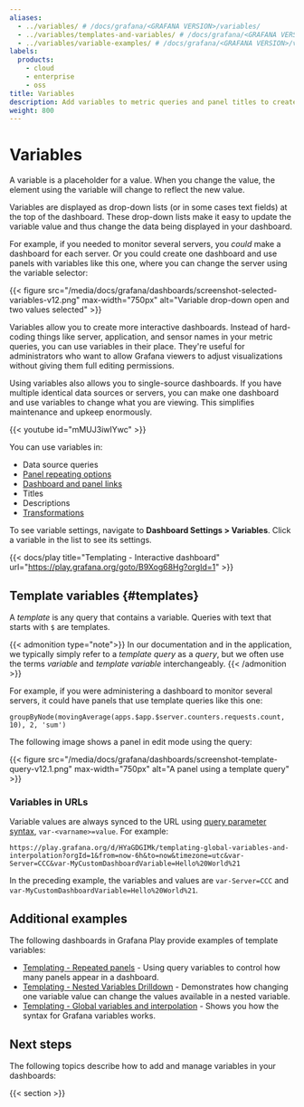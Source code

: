 ```yaml
---
aliases:
  - ../variables/ # /docs/grafana/<GRAFANA VERSION>/variables/
  - ../variables/templates-and-variables/ # /docs/grafana/<GRAFANA VERSION>/variables/templates-and-variables/
  - ../variables/variable-examples/ # /docs/grafana/<GRAFANA VERSION>/variables/variable-examples/
labels:
  products:
    - cloud
    - enterprise
    - oss
title: Variables
description: Add variables to metric queries and panel titles to create interactive and dynamic dashboards
weight: 800
---
```


# Variables

A variable is a placeholder for a value.
When you change the value, the element using the variable will change to reflect the new value.

Variables are displayed as drop-down lists (or in some cases text fields) at the top of the dashboard.
These drop-down lists make it easy to update the variable value and thus change the data being displayed in your dashboard.

For example, if you needed to monitor several servers, you _could_ make a dashboard for each server.
Or you could create one dashboard and use panels with variables like this one, where you can change the server using the variable selector:

{{< figure src="/media/docs/grafana/dashboards/screenshot-selected-variables-v12.png" max-width="750px" alt="Variable drop-down open and two values selected" >}}

Variables allow you to create more interactive dashboards.
Instead of hard-coding things like server, application, and sensor names in your metric queries, you can use variables in their place.
They're useful for administrators who want to allow Grafana viewers to adjust visualizations without giving them full editing permissions.

Using variables also allows you to single-source dashboards.
If you have multiple identical data sources or servers, you can make one dashboard and use variables to change what you are viewing.
This simplifies maintenance and upkeep enormously.

{{< youtube id="mMUJ3iwIYwc" >}}

You can use variables in:

- Data source queries
- [Panel repeating options](https://grafana.com/docs/grafana/<GRAFANA_VERSION>/panels-visualizations/configure-panel-options/#configure-repeating-panels)
- [Dashboard and panel links](https://grafana.com/docs/grafana/<GRAFANA_VERSION>/dashboards/build-dashboards/manage-dashboard-links/)
- Titles
- Descriptions
- [Transformations](https://grafana.com/docs/grafana/<GRAFANA_VERSION>/panels-visualizations/query-transform-data/transform-data/)

To see variable settings, navigate to **Dashboard Settings > Variables**.
Click a variable in the list to see its settings.

{{< docs/play title="Templating - Interactive dashboard" url="https://play.grafana.org/goto/B9Xog68Hg?orgId=1" >}}

## Template variables {#templates}

A _template_ is any query that contains a variable.
Queries with text that starts with `$` are templates.

{{< admonition type="note">}}
In our documentation and in the application, we typically simply refer to a _template query_ as a _query_, but we often use the terms _variable_ and _template variable_ interchangeably.
{{< /admonition >}}

For example, if you were administering a dashboard to monitor several servers, it could have panels that use template queries like this one:

```text
groupByNode(movingAverage(apps.$app.$server.counters.requests.count, 10), 2, 'sum')
```

The following image shows a panel in edit mode using the query:

{{< figure src="/media/docs/grafana/dashboards/screenshot-template-query-v12.1.png" max-width="750px" alt="A panel using a template query" >}}

### Variables in URLs

Variable values are always synced to the URL using [query parameter syntax](https://grafana.com/docs/grafana/latest/dashboards/variables/variable-syntax/#query-parameters), `var-<varname>=value`.
For example:

```text
https://play.grafana.org/d/HYaGDGIMk/templating-global-variables-and-interpolation?orgId=1&from=now-6h&to=now&timezone=utc&var-Server=CCC&var-MyCustomDashboardVariable=Hello%20World%21
```

In the preceding example, the variables and values are `var-Server=CCC` and `var-MyCustomDashboardVariable=Hello%20World%21`.

## Additional examples

The following dashboards in Grafana Play provide examples of template variables:

- [Templating - Repeated panels](https://play.grafana.org/goto/yfZOReUNR?orgId=1) - Using query variables to control how many panels appear in a dashboard.
- [Templating - Nested Variables Drilldown](https://play.grafana.org/d/testdata-nested-variables-drilldown/) - Demonstrates how changing one variable value can change the values available in a nested variable.
- [Templating - Global variables and interpolation](https://play.grafana.org/d/HYaGDGIMk/) - Shows you how the syntax for Grafana variables works.

## Next steps

The following topics describe how to add and manage variables in your dashboards:

{{< section >}}
